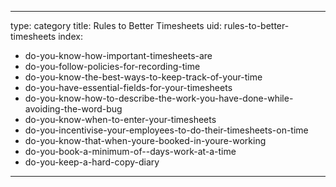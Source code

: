 
---
type: category
title: Rules to Better Timesheets
uid: rules-to-better-timesheets
index:
 - do-you-know-how-important-timesheets-are
 - do-you-follow-policies-for-recording-time
 - do-you-know-the-best-ways-to-keep-track-of-your-time
 - do-you-have-essential-fields-for-your-timesheets
 - do-you-know-how-to-describe-the-work-you-have-done-while-avoiding-the-word-bug
 - do-you-know-when-to-enter-your-timesheets
 - do-you-incentivise-your-employees-to-do-their-timesheets-on-time
 - do-you-know-that-when-youre-booked-in-youre-working
 - do-you-book-a-minimum-of--days-work-at-a-time
 - do-you-keep-a-hard-copy-diary
---



